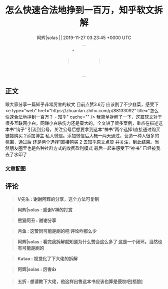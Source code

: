 <h1 align="center">怎么快速合法地挣到一百万，知乎软文拆解</h1>




<p align="center">
    <a>阿辉|solas || 2019-11-27 03:23:45 &#43;0000 UTC</a>
</p>

<div align="center">
    <img src="https://images.zsxq.com/FnsDztpOwv7f4I-VldCZFYFdVwFc?e=1590940799&amp;token=kIxbL07-8jAj8w1n4s9zv64FuZZNEATmlU_Vm6zD:rmz3z1vZuqHmnyVqLF-3PYqMy6Q=" width="100" height="100" style="border:1px solid;border-radius:50%; color:#ffffff"/>
</div>




## 正文

<div>
跟大家分享一篇知乎非常厉害的软文 目前点赞3.6万  应该割了不少韭菜，感受下&lt;e type=&#34;web&#34; href=&#34;https://zhuanlan.zhihu.com/p/88133092&#34; title=&#34;怎么快速合法地挣到一百万？ - 知乎&#34; cache=&#34;&#34; /&gt;
我简单拆解了一下，这篇软文对于很多互联网小白，网赚小白杀伤力还是蛮大的，全文讲了很多案例，重点在描述这本书“钩子” 引流到公号，关注公号后想要拿到这本“神书”两个选择1直接通过购买链接购买 2添加博主 私人微信。添加微信后大概一两天通过，营造一种人很多的氛围，通过后 还是两个选择1直接购买 2 去知乎原文点赞 并关注，到此结束。当然朋友圈里也是各种社群方式的收费盈利模式
最后一起来感受下“神书” 已经被我去了水印了
</div>

### 文章配图

<div class="image" align="center">

</div>


## 评论

<div align="left">
<div>

<blockquote >
<span> <strong>V先生 : 谢谢阿辉的分享，这个方法可复制 </strong></span>
</blockquote>

<blockquote >
<span> <strong>阿辉|solas : 感谢V神的打赏 </strong></span>
</blockquote>

<blockquote >
<span> <strong>熊猫阿丑 : 谢谢分享 </strong></span>
</blockquote>

<blockquote >
<span> <strong>月鱼 : 这赞同可能是刷的吧  评论咋那么少 </strong></span>
</blockquote>

<blockquote >
<span> <strong>阿辉|solas : 看完我拆解就知道为什么赞会这么多了  这是一个闭环。当然也有可能是刷的 </strong></span>
</blockquote>

<blockquote >
<span> <strong>Katao : 视觉化了下大佬的拆解 </strong></span>
</blockquote>

<blockquote >
<span> <strong>阿辉|solas : 厉害👍 </strong></span>
</blockquote>

<blockquote >
<span> <strong>五折 : 想请教下大佬，他这样出售这本书应该也算是侵权吧[捂脸] </strong></span>
</blockquote>

</div>
</div>